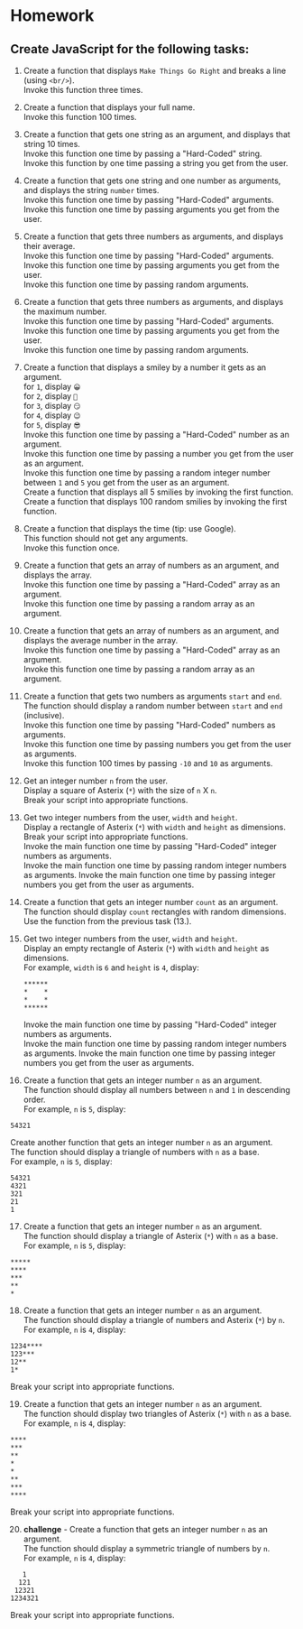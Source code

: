 # Homework

## Create JavaScript for the following tasks:

1. Create a function that displays `Make Things Go Right` and breaks a line (using `<br/>`).  
   Invoke this function three times.

2. Create a function that displays your full name.  
   Invoke this function 100 times.

3. Create a function that gets one string as an argument, and displays that string 10 times.  
   Invoke this function one time by passing a "Hard-Coded" string.  
   Invoke this function by one time passing a string you get from the user.

4. Create a function that gets one string and one number as arguments, and displays the string `number` times.  
   Invoke this function one time by passing "Hard-Coded" arguments.  
   Invoke this function one time by passing arguments you get from the user.

5. Create a function that gets three numbers as arguments, and displays their average.  
   Invoke this function one time by passing "Hard-Coded" arguments.  
   Invoke this function one time by passing arguments you get from the user.  
   Invoke this function one time by passing random arguments.

6. Create a function that gets three numbers as arguments, and displays the maximum number.  
   Invoke this function one time by passing "Hard-Coded" arguments.  
   Invoke this function one time by passing arguments you get from the user.  
   Invoke this function one time by passing random arguments.

7. Create a function that displays a smiley by a number it gets as an argument.  
    for `1`, display `😀`  
    for `2`, display `🙁`  
    for `3`, display `😏`  
    for `4`, display `😉`  
    for `5`, display `😎`  
   Invoke this function one time by passing a "Hard-Coded" number as an argument.  
   Invoke this function one time by passing a number you get from the user as an argument.  
   Invoke this function one time by passing a random integer number between `1` and `5` you get from the user as an argument.  
   Create a function that displays all 5 smilies by invoking the first function.  
   Create a function that displays 100 random smilies by invoking the first function.

8. Create a function that displays the time (tip: use Google).  
   This function should not get any arguments.  
   Invoke this function once.

9. Create a function that gets an array of numbers as an argument, and displays the array.  
   Invoke this function one time by passing a "Hard-Coded" array as an argument.  
   Invoke this function one time by passing a random array as an argument.

10. Create a function that gets an array of numbers as an argument, and displays the average number in the array.  
    Invoke this function one time by passing a "Hard-Coded" array as an argument.  
    Invoke this function one time by passing a random array as an argument.

11. Create a function that gets two numbers as arguments `start` and `end`.  
    The function should display a random number between `start` and `end` (inclusive).  
     Invoke this function one time by passing "Hard-Coded" numbers as arguments.  
     Invoke this function one time by passing numbers you get from the user as arguments.  
     Invoke this function 100 times by passing `-10` and `10` as arguments.

12. Get an integer number `n` from the user.  
    Display a square of Asterix (`*`) with the size of `n` X `n`.  
    Break your script into appropriate functions.

13. Get two integer numbers from the user, `width` and `height`.  
    Display a rectangle of Asterix (`*`) with `width` and `height` as dimensions.  
    Break your script into appropriate functions.  
    Invoke the main function one time by passing "Hard-Coded" integer numbers as arguments.  
    Invoke the main function one time by passing random integer numbers as arguments.
    Invoke the main function one time by passing integer numbers you get from the user as arguments.

14. Create a function that gets an integer number `count` as an argument.  
    The function should display `count` rectangles with random dimensions.  
    Use the function from the previous task (13.).

15. Get two integer numbers from the user, `width` and `height`.  
    Display an empty rectangle of Asterix (`*`) with `width` and `height` as dimensions.  
    For example, `width` is `6` and `height` is `4`, display:

    ```
    ******
    *    *
    *    *
    ******
    ```

    Invoke the main function one time by passing "Hard-Coded" integer numbers as arguments.  
    Invoke the main function one time by passing random integer numbers as arguments.
    Invoke the main function one time by passing integer numbers you get from the user as arguments.

16. Create a function that gets an integer number `n` as an argument.  
    The function should display all numbers between `n` and `1` in descending order.  
    For example, `n` is `5`, display:

```
54321
```

Create another function that gets an integer number `n` as an argument.  
 The function should display a triangle of numbers with `n` as a base.  
 For example, `n` is `5`, display:

```
54321
4321
321
21
1
```

17. Create a function that gets an integer number `n` as an argument.  
    The function should display a triangle of Asterix (`*`) with `n` as a base.  
    For example, `n` is `5`, display:

```
*****
****
***
**
*
```

18. Create a function that gets an integer number `n` as an argument.  
    The function should display a triangle of numbers and Asterix (`*`) by `n`.  
    For example, `n` is `4`, display:

```
1234****
123***
12**
1*
```

Break your script into appropriate functions.

19. Create a function that gets an integer number `n` as an argument.  
    The function should display two triangles of Asterix (`*`) with `n` as a base.  
    For example, `n` is `4`, display:

```
****
***
**
*
*
**
***
****
```

Break your script into appropriate functions.

20. **challenge** - Create a function that gets an integer number `n` as an argument.  
    The function should display a symmetric triangle of numbers by `n`.  
    For example, `n` is `4`, display:

```
   1
  121
 12321
1234321
```

Break your script into appropriate functions.
